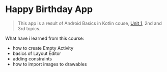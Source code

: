 # Happy Birthday App

> This app is a result of Android Basics in Kotlin couse, [Unit 1](https://developer.android.com/courses/android-basics-kotlin/unit-1), 2nd and 3rd topics.

What have i learned from this course:
- how to create Empty Activity
- basics of Layout Editor
- adding constraints
- how to import images to drawables 
